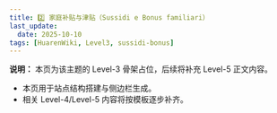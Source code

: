 ```yaml
---
title: 2️⃣ 家庭补贴与津贴（Sussidi e Bonus familiari）
last_update:
  date: 2025-10-10
tags: [HuarenWiki, Level3, sussidi-bonus]
---
```

**说明：** 本页为该主题的 Level-3 骨架占位，后续将补充 Level-5 正文内容。

- 本页用于站点结构搭建与侧边栏生成。
- 相关 Level-4/Level-5 内容将按模板逐步补齐。
